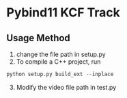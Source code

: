 # Pybind11 KCF Track

## Usage Method
1. change the file path in setup.py
2. To compile a C++ project, run 
```python
python setup.py build_ext --inplace
```
3. Modify the video file path in test.py

